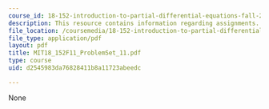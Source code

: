 ```yaml
---
course_id: 18-152-introduction-to-partial-differential-equations-fall-2011
description: This resource contains information regarding assignments.
file_location: /coursemedia/18-152-introduction-to-partial-differential-equations-fall-2011/d2545983da76828411b8a11723abeedc_MIT18_152F11_ProblemSet_11.pdf
file_type: application/pdf
layout: pdf
title: MIT18_152F11_ProblemSet_11.pdf
type: course
uid: d2545983da76828411b8a11723abeedc

---
```

None